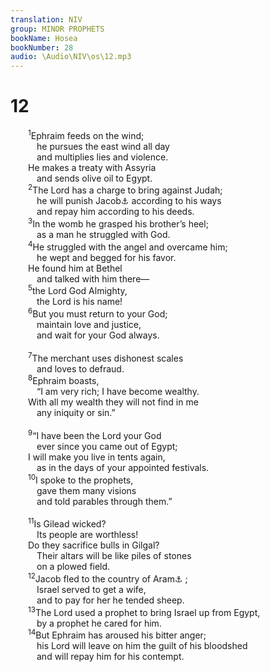 ```yaml
---
translation: NIV
group: MINOR PROPHETS
bookName: Hosea 
bookNumber: 28
audio: \Audio\NIV\os\12.mp3
---
```


<div class="title"><h1>12</h1></div>
<span class="verse os_12_1">  <sup>1</sup>Ephraim feeds on the wind; <br/>   he pursues the east wind all day <br/>   and multiplies lies and violence. <br/>  He makes a treaty with Assyria <br/>   and sends olive oil to Egypt. <br/></span>
<span class="verse os_12_2">  <sup>2</sup>The Lord has a charge to bring against Judah; <br/>   he will punish Jacob<a data-toggle="tooltip" data-placement="bottom" title="means he grasps the heel , a Hebrew idiom for he takes advantage of or he deceives .">⚓</a> according to his ways <br/>   and repay him according to his deeds. <br/></span>
<span class="verse os_12_3">  <sup>3</sup>In the womb he grasped his brother’s heel; <br/>   as a man he struggled with God. <br/></span>
<span class="verse os_12_4">  <sup>4</sup>He struggled with the angel and overcame him; <br/>   he wept and begged for his favor. <br/>  He found him at Bethel <br/>   and talked with him there— <br/></span>
<span class="verse os_12_5">  <sup>5</sup>the Lord God Almighty, <br/>   the Lord is his name! <br/></span>
<span class="verse os_12_6">  <sup>6</sup>But you must return to your God; <br/>   maintain love and justice, <br/>   and wait for your God always. <br/><br/></span>
<span class="verse os_12_7">  <sup>7</sup>The merchant uses dishonest scales <br/>   and loves to defraud. <br/></span>
<span class="verse os_12_8">  <sup>8</sup>Ephraim boasts, <br/>   “I am very rich; I have become wealthy. <br/>  With all my wealth they will not find in me <br/>   any iniquity or sin.” <br/><br/></span>
<span class="verse os_12_9">  <sup>9</sup>“I have been the Lord your God <br/>   ever since you came out of Egypt; <br/>  I will make you live in tents again, <br/>   as in the days of your appointed festivals. <br/></span>
<span class="verse os_12_10">  <sup>10</sup>I spoke to the prophets, <br/>   gave them many visions <br/>   and told parables through them.” <br/><br/></span>
<span class="verse os_12_11">  <sup>11</sup>Is Gilead wicked? <br/>   Its people are worthless! <br/>  Do they sacrifice bulls in Gilgal? <br/>   Their altars will be like piles of stones <br/>   on a plowed field. <br/></span>
<span class="verse os_12_12">  <sup>12</sup>Jacob fled to the country of Aram<a data-toggle="tooltip" data-placement="bottom" title="That is, Northwest Mesopotamia">⚓</a> ; <br/>   Israel served to get a wife, <br/>   and to pay for her he tended sheep. <br/></span>
<span class="verse os_12_13">  <sup>13</sup>The Lord used a prophet to bring Israel up from Egypt, <br/>   by a prophet he cared for him. <br/></span>
<span class="verse os_12_14">  <sup>14</sup>But Ephraim has aroused his bitter anger; <br/>   his Lord will leave on him the guilt of his bloodshed <br/>   and will repay him for his contempt. <br/></span>
